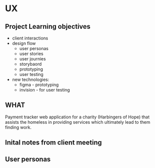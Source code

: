 # UX

## Project Learning objectives
- client interactions 
- design flow
  * user personas
  * user stories
  * user journies
  * storybaord
  * prototyping
  * user testing
- new technologies:
  * figma - prototyping
  * invision - for user testing

## WHAT

Payment tracker web application for a charity (Harbingers of Hope) that assists the homeless in providing services which ultimately lead to them finding work. 

## Inital notes from client meeting

## User personas
